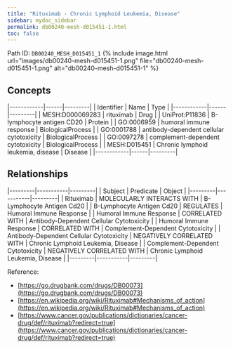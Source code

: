 ```yaml
---
title: "Rituximab - Chronic Lymphoid Leukemia, Disease"
sidebar: mydoc_sidebar
permalink: db00240-mesh-d015451-1.html
toc: false 
---
```



Path ID: `DB00240_MESH_D015451_1`
{% include image.html url="images/db00240-mesh-d015451-1.png" file="db00240-mesh-d015451-1.png" alt="db00240-mesh-d015451-1" %}

## Concepts

|------------|------|---------|
| Identifier | Name | Type    |
|------------|------|---------|
| MESH:D000069283 | rituximab | Drug |
| UniProt:P11836 | B-lymphocyte antigen CD20 | Protein |
| GO:0006959 | humoral immune response | BiologicalProcess |
| GO:0001788 | antibody-dependent cellular cytotoxicity | BiologicalProcess |
| GO:0097278 | complement-dependent cytotoxicity | BiologicalProcess |
| MESH:D015451 | Chronic lymphoid leukemia, disease | Disease |
|------------|------|---------|

## Relationships

|---------|-----------|---------|
| Subject | Predicate | Object  |
|---------|-----------|---------|
| Rituximab | MOLECULARLY INTERACTS WITH | B-Lymphocyte Antigen Cd20 |
| B-Lymphocyte Antigen Cd20 | REGULATES | Humoral Immune Response |
| Humoral Immune Response | CORRELATED WITH | Antibody-Dependent Cellular Cytotoxicity |
| Humoral Immune Response | CORRELATED WITH | Complement-Dependent Cytotoxicity |
| Antibody-Dependent Cellular Cytotoxicity | NEGATIVELY CORRELATED WITH | Chronic Lymphoid Leukemia, Disease |
| Complement-Dependent Cytotoxicity | NEGATIVELY CORRELATED WITH | Chronic Lymphoid Leukemia, Disease |
|---------|-----------|---------|

Reference: 
  - [https://go.drugbank.com/drugs/DB00073](https://go.drugbank.com/drugs/DB00073)
  - [https://en.wikipedia.org/wiki/Rituximab#Mechanisms_of_action](https://en.wikipedia.org/wiki/Rituximab#Mechanisms_of_action)
  - [https://www.cancer.gov/publications/dictionaries/cancer-drug/def/rituximab?redirect=true](https://www.cancer.gov/publications/dictionaries/cancer-drug/def/rituximab?redirect=true)
